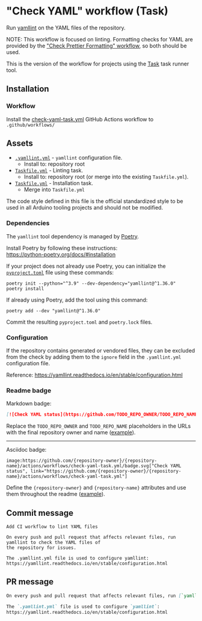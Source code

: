 # "Check YAML" workflow (Task)

Run [yamllint](https://github.com/adrienverge/yamllint) on the YAML files of the repository.

NOTE: This workflow is focused on linting. Formatting checks for YAML are provided by the ["Check Prettier Formatting" workflow](check-prettier-formatting-task.md), so both should be used.

This is the version of the workflow for projects using the [Task](https://taskfile.dev/#/) task runner tool.

## Installation

### Workflow

Install the [check-yaml-task.yml](check-yaml-task.yml) GitHub Actions workflow to `.github/workflows/`

## Assets

- [`.yamllint.yml`](assets/check-yaml/.yamllint.yml) - `yamllint` configuration file.
  - Install to: repository root
- [`Taskfile.yml`](assets/check-yaml-task/Taskfile.yml) - Linting task.
  - Install to: repository root (or merge into the existing `Taskfile.yml`).
- [`Taskfile.yml`](assets/poetry-task/Taskfile.yml) - Installation task.
  - Merge into `Taskfile.yml`

The code style defined in this file is the official standardized style to be used in all Arduino tooling projects and should not be modified.

### Dependencies

The `yamllint` tool dependency is managed by [Poetry](https://python-poetry.org/).

Install Poetry by following these instructions:<br />
https://python-poetry.org/docs/#installation

If your project does not already use Poetry, you can initialize the [`pyproject.toml`](https://python-poetry.org/docs/pyproject/) file using these commands:

```
poetry init --python="^3.9" --dev-dependency="yamllint@^1.36.0"
poetry install
```

If already using Poetry, add the tool using this command:

```
poetry add --dev "yamllint@^1.36.0"
```

Commit the resulting `pyproject.toml` and `poetry.lock` files.

### Configuration

If the repository contains generated or vendored files, they can be excluded from the check by adding them to the `ignore` field in the `.yamllint.yml` configuration file.

Reference:
https://yamllint.readthedocs.io/en/stable/configuration.html

### Readme badge

Markdown badge:

```markdown
[![Check YAML status](https://github.com/TODO_REPO_OWNER/TODO_REPO_NAME/actions/workflows/check-yaml-task.yml/badge.svg)](https://github.com/TODO_REPO_OWNER/TODO_REPO_NAME/actions/workflows/check-yaml-task.yml)
```

Replace the `TODO_REPO_OWNER` and `TODO_REPO_NAME` placeholders in the URLs with the final repository owner and name ([example](https://raw.githubusercontent.com/arduino-libraries/ArduinoIoTCloud/master/README.md)).

---

Asciidoc badge:

```adoc
image:https://github.com/{repository-owner}/{repository-name}/actions/workflows/check-yaml-task.yml/badge.svg["Check YAML status", link="https://github.com/{repository-owner}/{repository-name}/actions/workflows/check-yaml-task.yml"]
```

Define the `{repository-owner}` and `{repository-name}` attributes and use them throughout the readme ([example](https://raw.githubusercontent.com/arduino-libraries/WiFiNINA/master/README.adoc)).

## Commit message

```
Add CI workflow to lint YAML files

On every push and pull request that affects relevant files, run yamllint to check the YAML files of
the repository for issues.

The .yamllint.yml file is used to configure yamllint:
https://yamllint.readthedocs.io/en/stable/configuration.html
```

## PR message

```markdown
On every push and pull request that affects relevant files, run [`yamllint`](https://github.com/adrienverge/yamllint) to check the YAML files of the repository for issues.

The `.yamllint.yml` file is used to configure `yamllint`:
https://yamllint.readthedocs.io/en/stable/configuration.html
```
